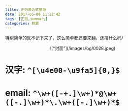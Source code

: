 ```yaml
---
title: 正则表达式整理
date: 2017-05-09 11:22:42
tags: [正则,summary]
categories: 积累
---
```


特别简单的就不记下来了，这么简单都还要来翻，还撸什么码/
<div align=center>
![“封面”](/images/bg/0028.jpeg)
</div>
<!--more-->

# 汉字: `^[\u4e00-\u9fa5]{0,}$`
# email: `^\w+([-+.]\w+)*@\w+([-.]\w+)*\.\w+([-.]\w+)*$`